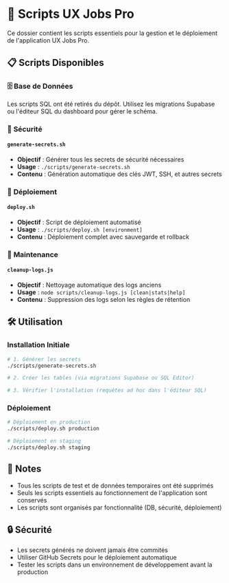 # 📁 Scripts UX Jobs Pro

Ce dossier contient les scripts essentiels pour la gestion et le déploiement de l'application UX Jobs Pro.

## 📋 Scripts Disponibles

### 🗄️ **Base de Données**

Les scripts SQL ont été retirés du dépôt. Utilisez les migrations Supabase ou l'éditeur SQL du dashboard pour gérer le schéma.

### 🔐 **Sécurité**

#### `generate-secrets.sh`
- **Objectif** : Générer tous les secrets de sécurité nécessaires
- **Usage** : `./scripts/generate-secrets.sh`
- **Contenu** : Génération automatique des clés JWT, SSH, et autres secrets

### 🚀 **Déploiement**

#### `deploy.sh`
- **Objectif** : Script de déploiement automatisé
- **Usage** : `./scripts/deploy.sh [environment]`
- **Contenu** : Déploiement complet avec sauvegarde et rollback

### 🧹 **Maintenance**

#### `cleanup-logs.js`
- **Objectif** : Nettoyage automatique des logs anciens
- **Usage** : `node scripts/cleanup-logs.js [clean|stats|help]`
- **Contenu** : Suppression des logs selon les règles de rétention

## 🛠️ Utilisation

### Installation Initiale
```bash
# 1. Générer les secrets
./scripts/generate-secrets.sh

# 2. Créer les tables (via migrations Supabase ou SQL Editor)

# 3. Vérifier l'installation (requêtes ad hoc dans l'éditeur SQL)
```

### Déploiement
```bash
# Déploiement en production
./scripts/deploy.sh production

# Déploiement en staging
./scripts/deploy.sh staging
```

## 📝 Notes

- Tous les scripts de test et de données temporaires ont été supprimés
- Seuls les scripts essentiels au fonctionnement de l'application sont conservés
- Les scripts sont organisés par fonctionnalité (DB, sécurité, déploiement)

## 🔒 Sécurité

- Les secrets générés ne doivent jamais être commités
- Utiliser GitHub Secrets pour le déploiement automatique
- Tester les scripts dans un environnement de développement avant la production
